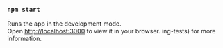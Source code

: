 ### `npm start`

Runs the app in the development mode.\
Open [http://localhost:3000](http://localhost:3000) to view it in your browser.
ing-tests) for more information.
